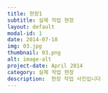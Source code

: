```yaml
---
title: 현장1
subtitle: 실제 작업 현장
layout: default
modal-id: 1
date: 2014-07-18
img: 03.jpg
thumbnail: 03.png
alt: image-alt
project-date: April 2014
category: 실제 작업 현장
description:  현장 작업 사진입니다
---
```


